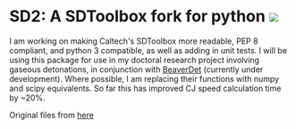 # SD2: A SDToolbox fork for python <img src="https://travis-ci.org/cartemic/SD2.svg?branch=master">
I am working on making Caltech's SDToolbox more readable, PEP 8 compliant, and python 3 compatible, as well as adding in unit tests. I will be using this package for use in my doctoral research project involving gaseous detonations, in conjunction with <a href="https://github.com/cartemic/BeaverDet">BeaverDet</a> (currently under development). Where possible, I am replacing their functions with numpy and scipy equivalents. So far this has improved CJ speed calculation time by ~20%.

Original files from [here](http://shepherd.caltech.edu/EDL/public/cantera/html/SD_Toolbox/)

